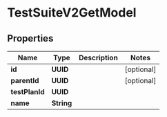 

# TestSuiteV2GetModel


## Properties

| Name | Type | Description | Notes |
|------------ | ------------- | ------------- | -------------|
|**id** | **UUID** |  |  [optional] |
|**parentId** | **UUID** |  |  [optional] |
|**testPlanId** | **UUID** |  |  |
|**name** | **String** |  |  |



